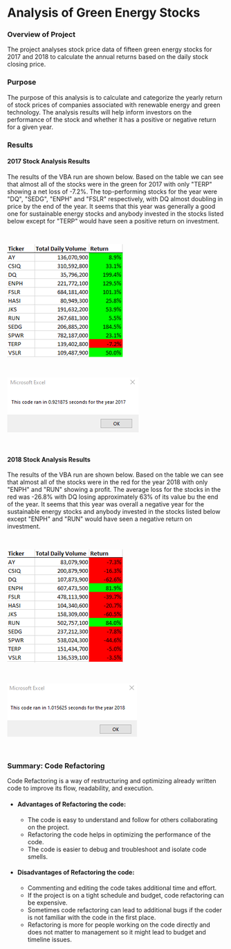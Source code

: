 # Analysis of Green Energy Stocks

### **Overview of Project** 
The project analyses stock price data of fifteen green energy stocks for 2017 and 2018 to calculate the annual returns based on the daily stock closing price.  

### **Purpose**
The purpose of this analysis is to calculate and categorize the yearly return of stock prices of companies associated with renewable energy and green technology. The analysis results will help inform investors on the performance of the stock and whether it has a positive or negative return for a given year. 

### **Results**
#### 2017 Stock Analysis Results
The results of the VBA run are shown below. Based on the table we can see that almost all of the stocks were in the green for 2017 with only "TERP" showing a net loss of -7.2%. The top-performing stocks for the year were "DQ", "SEDG", "ENPH" and "FSLR" respectively, with DQ almost doubling in price by the end of the year. It seems that this year was generally a good one for sustainable energy stocks and anybody invested in the stocks listed below except for "TERP" would have seen a positive return on investment. 

<p>&nbsp;</p>
<img src = "Resources/VBA_Challenge_Stock_Results_2017.png"/>
<p>&nbsp;</p>

<img src = "Resources/VBA_Challenge_2017.png"/>
<p>&nbsp;</p>

#### 2018  Stock Analysis Results
The results of the VBA run are shown below. Based on the table we can see that almost all of the stocks were in the red for the year 2018 with only "ENPH" and "RUN" showing a profit. The average loss for the stocks in the red was -26.8% with DQ losing approximately 63% of its value bu the end of the year. It seems that this year was overall a negative year for the sustainable energy stocks and anybody invested in the stocks listed below except "ENPH" and "RUN" would have seen a negative return on investment. 

<p>&nbsp;</p>
<img src = "Resources/VBA_Challenge_Stock_Results_2018.png"/>
<p>&nbsp;</p>

<img src = "Resources/VBA_Challenge_2018.png"/>
<p>&nbsp;</p>

### **Summary: Code Refactoring**
Code Refactoring is a way of restructuring and optimizing already written code to improve its flow, readability, and execution.
- #### Advantages of Refactoring the code:
    - The code is easy to understand and follow for others collaborating on the project. 
    - Refactoring the code helps in optimizing the performance of the code. 
    - The code is easier to debug and troubleshoot and isolate code smells. 
  
- #### Disadvantages of Refactoring the code:
    - Commenting and editing the code takes additional time and effort. 
    - If the project is on a tight schedule and budget, code refactoring can be expensive. 
    - Sometimes code refactoring can lead to additional bugs if the coder is not familiar with the code in the first place. 
    - Refactoring is more for people working on the code directly and does not matter to management so it might lead to budget and timeline issues. 
